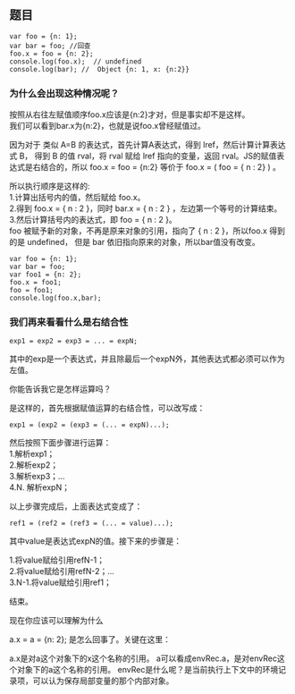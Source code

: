 ## 题目
```
var foo = {n: 1};
var bar = foo; //回查
foo.x = foo = {n: 2};
console.log(foo.x);  // undefined
console.log(bar); //  Object {n: 1, x: {n:2}}
```

### 为什么会出现这种情况呢？
按照从右往左赋值顺序foo.x应该是{n:2}才对，但是事实却不是这样。   
我们可以看到bar.x为{n:2}，也就是说foo.x曾经赋值过。  

因为对于 类似 A=B 的表达式，首先计算A表达式，得到 lref，然后计算计算表达式 B， 
得到 B 的值 rval，将 rval 赋给 lref 指向的变量，返回 rval。JS的赋值表达式是右结合的，所以 foo.x = foo = {n:2} 等价于 foo.x = ( foo = { n : 2} )  。

所以执行顺序是这样的:  
1.计算出括号内的值，然后赋给 foo.x。  
2.得到 foo.x = { n : 2 }，同时 bar.x = { n : 2 } ，左边第一个等号的计算结束。  
3.然后计算括号内的表达式，即 foo = { n : 2 }。  
foo 被赋予新的对象，不再是原来对象的引用，指向了 { n : 2 }，所以foo.x 
得到的是 undefined， 但是 bar 依旧指向原来的对象，所以bar值没有改变。  

```
var foo = {n: 1};
var bar = foo;
var foo1 = {n: 2};
foo.x = foo1;
foo = foo1;
console.log(foo.x,bar);
```

### 我们再来看看什么是右结合性
```
exp1 = exp2 = exp3 = ... = expN;
```
其中的exp是一个表达式，并且除最后一个expN外，其他表达式都必须可以作为左值。  

你能告诉我它是怎样运算吗？  

是这样的，首先根据赋值运算的右结合性，可以改写成：  
```
exp1 = (exp2 = (exp3 = (... = expN)...);
```

然后按照下面步骤进行运算：  
1.解析exp1；  
2.解析exp2；  
3.解析exp3；...    
4.N. 解析expN；   

以上步骤完成后，上面表达式变成了：  
```
ref1 = (ref2 = (ref3 = (... = value)...);
```

其中value是表达式expN的值。接下来的步骤是：  

1.将value赋给引用refN-1；  
2.将value赋给引用refN-2；...  
3.N-1.将value赋给引用ref1；  

结束。

现在你应该可以理解为什么

a.x = a = {n: 2};
是怎么回事了。关键在这里：

a.x是对a这个对象下的x这个名称的引用。
a可以看成envRec.a，是对envRec这个对象下的a这个名称的引用。
envRec是什么呢？是当前执行上下文中的环境记录项，可以认为保存局部变量的那个内部对象。